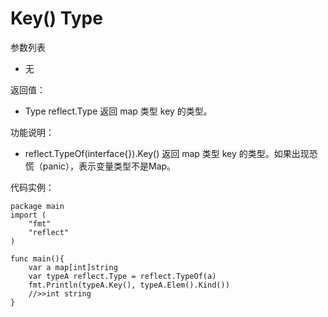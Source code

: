 # Key() Type

参数列表

- 无

返回值：

- Type reflect.Type 返回 map 类型 key 的类型。

功能说明：

- reflect.TypeOf(interface{}).Key() 返回 map 类型 key 的类型。如果出现恐慌（panic），表示变量类型不是Map。

代码实例：
	
	package main
	import (
	    "fmt"
	    "reflect"
	)
	
	func main(){
		var a map[int]string
		var typeA reflect.Type = reflect.TypeOf(a)
		fmt.Println(typeA.Key(), typeA.Elem().Kind())
		//>>int string
	}
